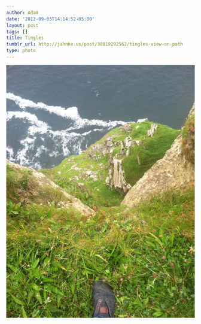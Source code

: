 ```yaml
---
author: Adam
date: '2012-09-03T14:14:52-05:00'
layout: post
tags: []
title: Tingles
tumblr_url: http://jahnke.us/post/30819292562/tingles-view-on-path
type: photo
---
```


![](/media/tumblr_m9siwuBnej1qga9s2o1_1280.jpg)

